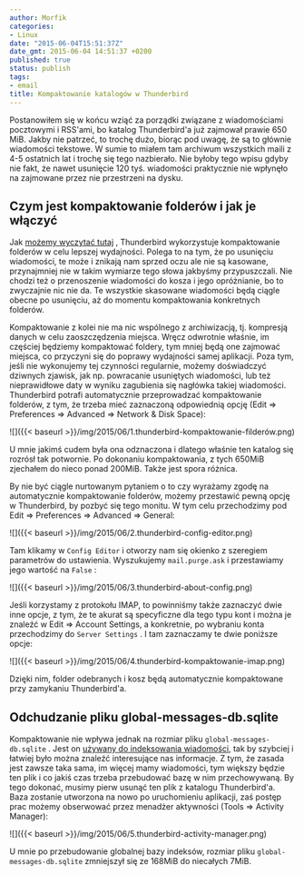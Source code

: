 ```yaml
---
author: Morfik
categories:
- Linux
date: "2015-06-04T15:51:37Z"
date_gmt: 2015-06-04 14:51:37 +0200
published: true
status: publish
tags:
- email
title: Kompaktowanie katalogów w Thunderbird
---
```


Postanowiłem się w końcu wziąć za porządki związane z wiadomościami pocztowymi i RSS'ami, bo katalog
Thunderbird'a już zajmował prawie 650 MiB. Jakby nie patrzeć, to trochę dużo, biorąc pod uwagę, że
są to głównie wiadomości tekstowe. W sumie to miałem tam archiwum wszystkich maili z 4-5 ostatnich
lat i trochę się tego nazbierało. Nie byłoby tego wpisu gdyby nie fakt, że nawet usunięcie 120 tyś.
wiadomości praktycznie nie wpłynęło na zajmowane przez nie przestrzeni na dysku.

<!--more-->
## Czym jest kompaktowanie folderów i jak je włączyć

Jak [możemy wyczytać tutaj](http://kb.mozillazine.org/Thunderbird_:_Tips_:_Compacting_Folders) ,
Thunderbird wykorzystuje kompaktowanie folderów w celu lepszej wydajności. Polega to na tym, że po
usunięciu wiadomości, te może i znikają nam sprzed oczu ale nie są kasowane, przynajmniej nie w
takim wymiarze tego słowa jakbyśmy przypuszczali. Nie chodzi też o przenoszenie wiadomości do kosza
i jego opróżnianie, bo to zwyczajnie nic nie da. Te wszystkie skasowane wiadomości będą ciągle
obecne po usunięciu, aż do momentu kompaktowania konkretnych folderów.

Kompaktowanie z kolei nie ma nic wspólnego z archiwizacją, tj. kompresją danych w celu
zaoszczędzenia miejsca. Wręcz odwrotnie właśnie, im częściej będziemy kompaktować foldery, tym
mniej będą one zajmować miejsca, co przyczyni się do poprawy wydajności samej aplikacji. Poza tym,
jeśli nie wykonujemy tej czynności regularnie, możemy doświadczyć dziwnych zjawisk, jak np.
powracanie usuniętych wiadomości, lub też nieprawidłowe daty w wyniku zagubienia się nagłówka takiej
wiadomości. Thunderbird potrafi automatycznie przeprowadzać kompaktowanie folderów, z tym, że trzeba
mieć zaznaczoną odpowiednią opcję (Edit =\> Preferences =\> Advanced =\> Network & Disk Space):

![]({{< baseurl >}}/img/2015/06/1.thunderbird-kompaktowanie-filderów.png)

U mnie jakimś cudem była ona odznaczona i dlatego właśnie ten katalog się rozrósł tak potwornie. Po
dokonaniu kompaktowania, z tych 650MiB zjechałem do nieco ponad 200MiB. Także jest spora różnica.

By nie być ciągle nurtowanym pytaniem o to czy wyrażamy zgodę na automatycznie kompaktowanie
folderów, możemy przestawić pewną opcję w Thunderbird, by pozbyć się tego monitu. W tym celu
przechodzimy pod Edit =\> Preferences =\> Advanced =\> General:

![]({{< baseurl >}}/img/2015/06/2.thunderbird-config-editor.png)

Tam klikamy w `Config Editor` i otworzy nam się okienko z szeregiem parametrów do ustawienia.
Wyszukujemy `mail.purge.ask` i przestawiamy jego wartość na `False` :

![]({{< baseurl >}}/img/2015/06/3.thunderbird-about-config.png)

Jeśli korzystamy z protokołu IMAP, to powinniśmy także zaznaczyć dwie inne opcje, z tym, że te
akurat są specyficzne dla tego typu kont i można je znaleźć w Edit =\> Account Settings, a
konkretnie, po wybraniu konta przechodzimy do `Server Settings` . I tam zaznaczamy te dwie poniższe
opcje:

![]({{< baseurl >}}/img/2015/06/4.thunderbird-kompaktowanie-imap.png)

Dzięki nim, folder odebranych i kosz będą automatycznie kompaktowane przy zamykaniu Thunderbird'a.

## Odchudzanie pliku global-messages-db.sqlite

Kompaktowanie nie wpływa jednak na rozmiar pliku `global-messages-db.sqlite` . Jest on [używany do
indeksowania wiadomości](https://support.mozilla.org/en-US/kb/rebuilding-global-database), tak by
szybciej i łatwiej było można znaleźć interesujące nas informacje. Z tym, że zasada jest zawsze taka
sama, im więcej mamy wiadomości, tym większy będzie ten plik i co jakiś czas trzeba przebudować bazę
w nim przechowywaną. By tego dokonać, musimy pierw usunąć ten plik z katalogu Thunderbird'a. Baza
zostanie utworzona na nowo po uruchomieniu aplikacji, zaś postęp prac możemy obserwować przez
menadżer aktywności (Tools =\> Activity Manager):

![]({{< baseurl >}}/img/2015/06/5.thunderbird-activity-manager.png)

U mnie po przebudowanie globalnej bazy indeksów, rozmiar pliku `global-messages-db.sqlite`
zmniejszył się ze 168MiB do niecałych 7MiB.
